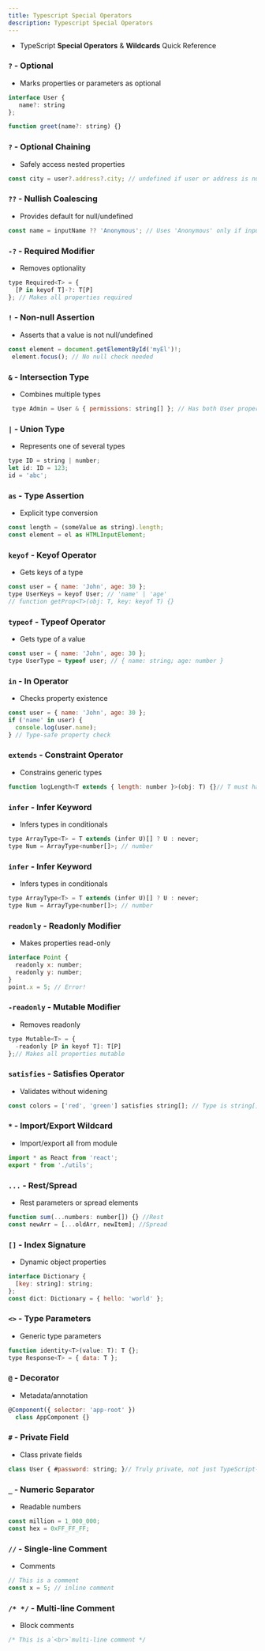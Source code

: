 ```yaml
---
title: Typescript Special Operators
description: Typescript Special Operators
---
```



- TypeScript **Special Operators** & **Wildcards** Quick Reference

### `?` - Optional
- Marks properties or parameters as optional

 ```javascript 
 interface User { 
    name?: string 
};

function greet(name?: string) {}
```

### `?` - Optional Chaining
- Safely access nested properties

 ```javascript 
 const city = user?.address?.city; // undefined if user or address is null
```

### `??` - Nullish Coalescing
- Provides default for null/undefined

 ```javascript 
 const name = inputName ?? 'Anonymous'; // Uses 'Anonymous' only if inputName is null/undefined
```

### `-?` - Required Modifier
- Removes optionality

```javascript 
type Required<T> = { 
  [P in keyof T]-?: T[P] 
}; // Makes all properties required
```


### `!` - Non-null Assertion
- Asserts that a value is not null/undefined

 ```javascript 
 const element = document.getElementById('myEl')!;
  element.focus(); // No null check needed
```

### `&` - Intersection Type
- Combines multiple types

```javascript 
 type Admin = User & { permissions: string[] }; // Has both User properties and permissions
```

### `|` - Union Type
- Represents one of several types

```javascript 
type ID = string | number;
let id: ID = 123; 
id = 'abc';
```

### `as` - Type Assertion
- Explicit type conversion

```javascript 
const length = (someValue as string).length;
const element = el as HTMLInputElement;
```

### `keyof` - Keyof Operator
- Gets keys of a type

```javascript 
const user = { name: 'John', age: 30 };
type UserKeys = keyof User; // 'name' | 'age'
// function getProp<T>(obj: T, key: keyof T) {}
```

### `typeof` - Typeof Operator
- Gets type of a value

```javascript 
const user = { name: 'John', age: 30 };
type UserType = typeof user; // { name: string; age: number }
```

### `in` - In Operator
- Checks property existence

```javascript 
const user = { name: 'John', age: 30 };
if ('name' in user) { 
  console.log(user.name); 
} // Type-safe property check
```

### `extends` - Constraint Operator
- Constrains generic types

```javascript 
function logLength<T extends { length: number }>(obj: T) {}// T must have length property
```

### `infer` - Infer Keyword
- Infers types in conditionals

```javascript 
type ArrayType<T> = T extends (infer U)[] ? U : never;
type Num = ArrayType<number[]>; // number
```

### `infer` - Infer Keyword
- Infers types in conditionals

```javascript 
type ArrayType<T> = T extends (infer U)[] ? U : never;
type Num = ArrayType<number[]>; // number
```

### `readonly` - Readonly Modifier
- Makes properties read-only

```javascript 
interface Point { 
  readonly x: number; 
  readonly y: number; 
}
point.x = 5; // Error!
```

### `-readonly` - Mutable Modifier
- Removes readonly

```javascript 
type Mutable<T> = { 
  -readonly [P in keyof T]: T[P] 
};// Makes all properties mutable
```

### `satisfies` - Satisfies Operator 
- Validates without widening

```javascript 
const colors = ['red', 'green'] satisfies string[]; // Type is string[], not (string \| number)[]
```

### `*` - Import/Export Wildcard
- Import/export all from module 

```javascript 
import * as React from 'react';
export * from './utils';
```

### `...` - Rest/Spread
- Rest parameters or spread elements

```javascript 
function sum(...numbers: number[]) {} //Rest
const newArr = [...oldArr, newItem]; //Spread
```

### `[]` - Index Signature
- Dynamic object properties

```javascript 
interface Dictionary { 
  [key: string]: string; 
};
const dict: Dictionary = { hello: 'world' };
```

### `<>` - Type Parameters
- Generic type parameters

```javascript 
function identity<T>(value: T): T {};
type Response<T> = { data: T };
```

### `@` - Decorator
- Metadata/annotation

```javascript 
@Component({ selector: 'app-root' }) 
  class AppComponent {}
```

### `#` - Private Field
- Class private fields

```javascript 
class User { #password: string; }// Truly private, not just TypeScript-private
```

### `_` - Numeric Separator
- Readable numbers

```javascript 
const million = 1_000_000;
const hex = 0xFF_FF_FF;
```

### `//` - Single-line Comment
- Comments

```javascript 
// This is a comment
const x = 5; // inline comment
```

### `/* */` - Multi-line Comment
- Block comments

```javascript 
/* This is a`<br>`multi-line comment */
```

